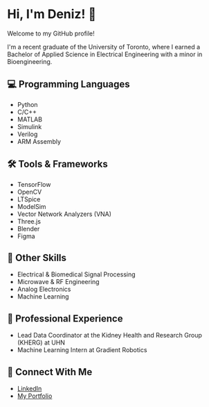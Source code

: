 # Hi, I'm Deniz! 👋

Welcome to my GitHub profile! 

I'm a recent graduate of the University of Toronto, where I earned a Bachelor of Applied Science in Electrical Engineering with a minor in Bioengineering. 

## :computer: Programming Languages
- Python
- C/C++
- MATLAB
- Simulink
- Verilog
- ARM Assembly

## :hammer_and_wrench: Tools & Frameworks
- TensorFlow
- OpenCV
- LTSpice
- ModelSim
- Vector Network Analyzers (VNA)
- Three.js
- Blender
- Figma

## :mag_right: Other Skills
- Electrical & Biomedical Signal Processing 
- Microwave & RF Engineering
- Analog Electronics
- Machine Learning 

## 💼  Professional Experience
- Lead Data Coordinator at the Kidney Health and Research Group (KHERG) at UHN 
- Machine Learning Intern at Gradient Robotics

## 🔗 Connect With Me
- [LinkedIn](https://www.linkedin.com/in/d-uzun/)
- [My Portfolio](https://d-uzun.wixsite.com/deniz-uzun)
